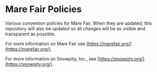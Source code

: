 # Mare Fair Policies
Various convention policies for Mare Fair.  When they are updated, this repository will also be updated so all changes will be as visible and transparent as possible.

For more information on Mare Fair see [https://marefair.org/](https://marefair.org/).

For more information on Snowpity, Inc., see [https://snowpity.org/](https://snowpity.org/).
